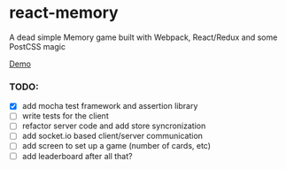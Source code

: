 # react-memory

A dead simple Memory game built with Webpack, React/Redux and some PostCSS magic

[Demo](http://alliuca.github.io/react-memory/)

### TODO:
- [x] add mocha test framework and assertion library
- [ ] write tests for the client
- [ ] refactor server code and add store syncronization
- [ ] add socket.io based client/server communication
- [ ] add screen to set up a game (number of cards, etc)
- [ ] add leaderboard after all that?